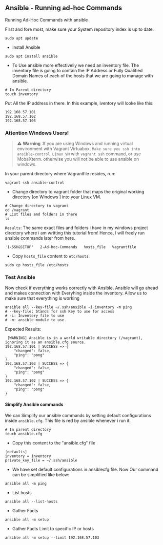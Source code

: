 ## Ansible - Running ad-hoc Commands

Running Ad-Hoc Commands with ansible

First and fore most, make sure your System repository index is up to date.

```shell
sudo apt update
```

- Install Ansible
```shell
sudo apt install ansible
```
- To Use ansible more effectivelly we need an inventory file. The inventory file is going to contain the IP Address or Fully Qualified Domain Names of each of the hosts that we are going to manage with ansible.
```shell
# In Parent directory
touch inventory
```

Put All the IP address in there. In this example, iventory will looke like this:
```
192.168.57.101
192.168.57.102
192.168.57.103
```
### Attention Windows Users!

> :warning: **Warning** :If you are using Windows and running virtual environment with Vagrant Virtuabox, `Make sure you ssh into ansible-control Linux VM` with `vagrant ssh` command, or use MobaXterm. otherwise you will not be able to use ansible on windows.

In your parent directory where Vagrantfile resides, run:
```shell
vagrant ssh ansible-control
```
- Change directory to vagrant folder that maps the original working directory [on Windows ] into your Linux VM.
```shell
# Change directory to vagrant
cd /vagrant
# List files and folders in there
ls
```
`Results`: The same exact files and folders i have in my windows project directory where i am writting this tutorial from! Hence, I will freely run ansible commands later from here.
```
'1-SSH&SETUP'   2-Ad-hoc-Commands   hosts_file   Vagrantfile
```

- Copy `hosts_file` content to `etc/hosts`.
```shell
sudo cp hosts_file /etc/hosts
```
### Test Ansible
Now check if everything works correctly with Ansible.  Ansible will go ahead and makes connection with Everyhing inside the inventory. Allow us to make sure that everything is working

```shell
ansible all --key-file ~/.ssh/ansible -i inventory -m ping
# --key-file: Stands for ssh Key to use for access
# -i: Inventory file to use
# -m: ansible module to use.
```
Expected Results:
```
 [WARNING] Ansible is in a world writable directory (/vagrant), ignoring it as an ansible.cfg source.
192.168.57.101 | SUCCESS => {
    "changed": false,
    "ping": "pong"
}
192.168.57.103 | SUCCESS => {
    "changed": false,
    "ping": "pong"
}
192.168.57.102 | SUCCESS => {
    "changed": false,
    "ping": "pong"
}

```

#### Simplify Ansible commands
We can Simplify our ansible commands by setting default configurations inside `ansible.cfg`.
This file is red by ansible whenever i run it.
```shell
# In parent directory
touch ansible.cfg
```

- Copy this content to the "ansible.cfg" file
```shell
[defaults]
inventory = inventory
private_key_file = ~/.ssh/ansible
```

- We have set default configurations in ansiblecfg file. Now Our command can be simplified like below:

```shell
ansible all -m ping
```
- List hosts
```shell
ansible all --list-hosts
```
- Gather Facts
```shell
ansible all -m setup
```
- Gather Facts Limit to specific IP or hosts
```shell
ansible all -m setup --limit 192.168.57.103
```
